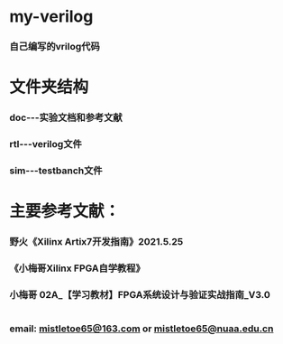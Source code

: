 # my-verilog
### 自己编写的vrilog代码
#
# 文件夹结构
### doc---实验文档和参考文献
### rtl---verilog文件
### sim---testbanch文件
# 主要参考文献：
### 野火《Xilinx Artix7开发指南》2021.5.25
### 《小梅哥Xilinx FPGA自学教程》
### 小梅哥 02A_【学习教材】FPGA系统设计与验证实战指南_V3.0
# 
### email: mistletoe65@163.com or mistletoe65@nuaa.edu.cn
